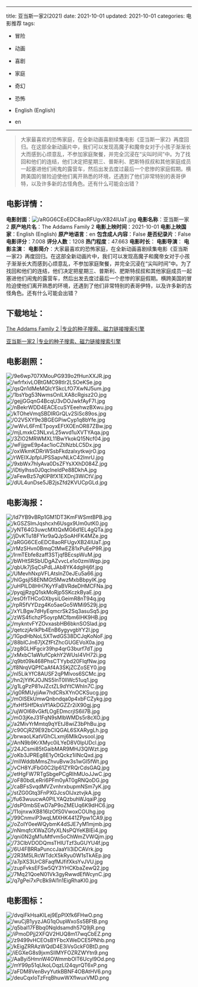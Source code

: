 
---
title: 亚当斯一家2(2021)
date: 2021-10-01
updated: 2021-10-01
categories: 电影推荐
tags:
- 冒险
- 动画
- 喜剧
- 家庭
- 奇幻
- 恐怖

- English (English)
- en
---


> 大家最喜欢的恐怖家庭，在全新动画喜剧续集电影《亚当斯一家2》再度回归。在这部全新动画片中，我们可以发现高魔子和魔帝女对于小孩子渐渐长大而感到心烦意乱，不参加家庭聚餐，并完全沉浸在“尖叫时间”中。为了找回和他们的连结，他们决定把星期三、普斯利、肥斯特叔叔和其他家庭成员一起塞进他们闹鬼的露营车，然后出发去度过最后一个悲惨的家庭假期。横跨美国的冒险迫使他们离开熟悉的环境，还遇到了他们非常特别的表哥伊特，以及许多新的古怪角色。还有什么可能会出错？

## **电影详情**：

**电影封面**：<img src="https://image.tmdb.org/t/p/w200/aRGG6CEoEDC8aoRFUgvXB24IUaT.jpg" alt="/aRGG6CEoEDC8aoRFUgvXB24IUaT.jpg" title="/aRGG6CEoEDC8aoRFUgvXB24IUaT.jpg">
**电影名称**：亚当斯一家2
**原产地片名**：The Addams Family 2
**电影上映时间**：2021-10-01
**电影上映国家**：English (English)
**原产地语言**：en
**包含成人内容**：False
**是否纪录片**：False
**电影评分**：7.008
**评分人数**：1208
**热门程度**：47.663
**电影时长**：
**电影导演**：
**电影主演**：
**电影简介**：大家最喜欢的恐怖家庭，在全新动画喜剧续集电影《亚当斯一家2》再度回归。在这部全新动画片中，我们可以发现高魔子和魔帝女对于小孩子渐渐长大而感到心烦意乱，不参加家庭聚餐，并完全沉浸在“尖叫时间”中。为了找回和他们的连结，他们决定把星期三、普斯利、肥斯特叔叔和其他家庭成员一起塞进他们闹鬼的露营车，然后出发去度过最后一个悲惨的家庭假期。横跨美国的冒险迫使他们离开熟悉的环境，还遇到了他们非常特别的表哥伊特，以及许多新的古怪角色。还有什么可能会出错？

## **下载地址**：
[The Addams Family 2 |专业的种子搜索、磁力链接搜索引擎](https://movie.amd794.com:2083/?search=The%20Addams%20Family%202&ordering=&mode=match_phrase&page_size=10&page=1)

[亚当斯一家2 |专业的种子搜索、磁力链接搜索引擎](https://movie.amd794.com:2083/?search=%E4%BA%9A%E5%BD%93%E6%96%AF%E4%B8%80%E5%AE%B62&ordering=&mode=match_phrase&page_size=10&page=1)
 

## **电影剧照**：
<img src="https://image.tmdb.org/t/p/original/9e6wp707XMouPG939o2fHunXXJR.jpg" alt="/9e6wp707XMouPG939o2fHunXXJR.jpg" title="/9e6wp707XMouPG939o2fHunXXJR.jpg"><img src="https://image.tmdb.org/t/p/original/wfrfxivLOBtGMC98tIr2LSOeKSe.jpg" alt="/wfrfxivLOBtGMC98tIr2LSOeKSe.jpg" title="/wfrfxivLOBtGMC98tIr2LSOeKSe.jpg"><img src="https://image.tmdb.org/t/p/original/qsQn1dMeMQIcYSkcLfO7XwNJ5um.jpg" alt="/qsQn1dMeMQIcYSkcLfO7XwNJ5um.jpg" title="/qsQn1dMeMQIcYSkcLfO7XwNJ5um.jpg"><img src="https://image.tmdb.org/t/p/original/1bsYbg53NwmsOnILXA8cRgisz2O.jpg" alt="/1bsYbg53NwmsOnILXA8cRgisz2O.jpg" title="/1bsYbg53NwmsOnILXA8cRgisz2O.jpg"><img src="https://image.tmdb.org/t/p/original/gejjGGqnG4BcqU3vDOJwkfAyF7I.jpg" alt="/gejjGGqnG4BcqU3vDOJwkfAyF7I.jpg" title="/gejjGGqnG4BcqU3vDOJwkfAyF7I.jpg"><img src="https://image.tmdb.org/t/p/original/nBekrWDD4EACEcuSYEeehwzBXwu.jpg" alt="/nBekrWDD4EACEcuSYEeehwzBXwu.jpg" title="/nBekrWDD4EACEcuSYEeehwzBXwu.jpg"><img src="https://image.tmdb.org/t/p/original/kTOheVmqSBDIRGrQLv2SiSc89os.jpg" alt="/kTOheVmqSBDIRGrQLv2SiSc89os.jpg" title="/kTOheVmqSBDIRGrQLv2SiSc89os.jpg"><img src="https://image.tmdb.org/t/p/original/O2V5XY9e3BGEGPiwCyp1q8bYfe.jpg" alt="/O2V5XY9e3BGEGPiwCyp1q8bYfe.jpg" title="/O2V5XY9e3BGEGPiwCyp1q8bYfe.jpg"><img src="https://image.tmdb.org/t/p/original/wWvL6FmETpoyxEFtXOEnOR87ZBw.jpg" alt="/wWvL6FmETpoyxEFtXOEnOR87ZBw.jpg" title="/wWvL6FmETpoyxEFtXOEnOR87ZBw.jpg"><img src="https://image.tmdb.org/t/p/original/mjLmxkC3NLxvL25wvd1uXVTYAqa.jpg" alt="/mjLmxkC3NLxvL25wvd1uXVTYAqa.jpg" title="/mjLmxkC3NLxvL25wvd1uXVTYAqa.jpg"><img src="https://image.tmdb.org/t/p/original/3ZlO2MRWMXL11BwYkokQ15Ncf04.jpg" alt="/3ZlO2MRWMXL11BwYkokQ15Ncf04.jpg" title="/3ZlO2MRWMXL11BwYkokQ15Ncf04.jpg"><img src="https://image.tmdb.org/t/p/original/wFjjgwE9p4ac1ioCZtiNzbLC5Dx.jpg" alt="/wFjjgwE9p4ac1ioCZtiNzbLC5Dx.jpg" title="/wFjjgwE9p4ac1ioCZtiNzbLC5Dx.jpg"><img src="https://image.tmdb.org/t/p/original/oxWkmKDRrWSsbFkdzalxytkwjrO.jpg" alt="/oxWkmKDRrWSsbFkdzalxytkwjrO.jpg" title="/oxWkmKDRrWSsbFkdzalxytkwjrO.jpg"><img src="https://image.tmdb.org/t/p/original/rWEIXJpfpIJPSSapvNLkC42lmrU.jpg" alt="/rWEIXJpfpIJPSSapvNLkC42lmrU.jpg" title="/rWEIXJpfpIJPSSapvNLkC42lmrU.jpg"><img src="https://image.tmdb.org/t/p/original/9xbWx7hlyAva0DsZFYsXXhD084Z.jpg" alt="/9xbWx7hlyAva0DsZFYsXXhD084Z.jpg" title="/9xbWx7hlyAva0DsZFYsXXhD084Z.jpg"><img src="https://image.tmdb.org/t/p/original/iDtiylhss0J0qclneldPe88DkhA.jpg" alt="/iDtiylhss0J0qclneldPe88DkhA.jpg" title="/iDtiylhss0J0qclneldPe88DkhA.jpg"><img src="https://image.tmdb.org/t/p/original/aFewBz57qKlP8fX1EXDnj3WiCtV.jpg" alt="/aFewBz57qKlP8fX1EXDnj3WiCtV.jpg" title="/aFewBz57qKlP8fX1EXDnj3WiCtV.jpg"><img src="https://image.tmdb.org/t/p/original/dUL4unDse5JB2jsZfd2KVUCpGLd.jpg" alt="/dUL4unDse5JB2jsZfd2KVUCpGLd.jpg" title="/dUL4unDse5JB2jsZfd2KVUCpGLd.jpg">

## **电影海报**：
<img src="https://image.tmdb.org/t/p/original/ld7YB9vBRp1GM1DT3KmFWSmtBPB.jpg" alt="/ld7YB9vBRp1GM1DT3KmFWSmtBPB.jpg" title="/ld7YB9vBRp1GM1DT3KmFWSmtBPB.jpg"><img src="https://image.tmdb.org/t/p/original/kGSZSlmJqshcxh6Usgx9Um0utK0.jpg" alt="/kGSZSlmJqshcxh6Usgx9Um0utK0.jpg" title="/kGSZSlmJqshcxh6Usgx9Um0utK0.jpg"><img src="https://image.tmdb.org/t/p/original/yNT64G3uwcMXtQxMG6d1EL4gQTa.jpg" alt="/yNT64G3uwcMXtQxMG6d1EL4gQTa.jpg" title="/yNT64G3uwcMXtQxMG6d1EL4gQTa.jpg"><img src="https://image.tmdb.org/t/p/original/jDvKTu18FYkr9aQJpSoAHFK4MZe.jpg" alt="/jDvKTu18FYkr9aQJpSoAHFK4MZe.jpg" title="/jDvKTu18FYkr9aQJpSoAHFK4MZe.jpg"><img src="https://image.tmdb.org/t/p/original/aRGG6CEoEDC8aoRFUgvXB24IUaT.jpg" alt="/aRGG6CEoEDC8aoRFUgvXB24IUaT.jpg" title="/aRGG6CEoEDC8aoRFUgvXB24IUaT.jpg"><img src="https://image.tmdb.org/t/p/original/rMzSHvn0BmqCtMwEZ81xPuEeP9R.jpg" alt="/rMzSHvn0BmqCtMwEZ81xPuEeP9R.jpg" title="/rMzSHvn0BmqCtMwEZ81xPuEeP9R.jpg"><img src="https://image.tmdb.org/t/p/original/lrmTEbfe8zaff3STjqfBEcspWuM.jpg" alt="/lrmTEbfe8zaff3STjqfBEcspWuM.jpg" title="/lrmTEbfe8zaff3STjqfBEcspWuM.jpg"><img src="https://image.tmdb.org/t/p/original/bWHtSRSbUDgAZvvcLe1o0zmiWqp.jpg" alt="/bWHtSRSbUDgAZvvcLe1o0zmiWqp.jpg" title="/bWHtSRSbUDgAZvvcLe1o0zmiWqp.jpg"><img src="https://image.tmdb.org/t/p/original/qbUk7jSqCsPdLJAb8YK4dglHj6f.jpg" alt="/qbUk7jSqCsPdLJAb8YK4dglHj6f.jpg" title="/qbUk7jSqCsPdLJAb8YK4dglHj6f.jpg"><img src="https://image.tmdb.org/t/p/original/UMevhNxpVFLAtslnZ0eJEu5a66.jpg" alt="/UMevhNxpVFLAtslnZ0eJEu5a66.jpg" title="/UMevhNxpVFLAtslnZ0eJEu5a66.jpg"><img src="https://image.tmdb.org/t/p/original/hlGgsjl58ENMGt5MwzMxbBbpyIK.jpg" alt="/hlGgsjl58ENMGt5MwzMxbBbpyIK.jpg" title="/hlGgsjl58ENMGt5MwzMxbBbpyIK.jpg"><img src="https://image.tmdb.org/t/p/original/uHPlLD8HH7KyYFaBVRdeDHMCFNa.jpg" alt="/uHPlLD8HH7KyYFaBVRdeDHMCFNa.jpg" title="/uHPlLD8HH7KyYFaBVRdeDHMCFNa.jpg"><img src="https://image.tmdb.org/t/p/original/pyqjjRzgQ1skMoRjp5SKczkByaE.jpg" alt="/pyqjjRzgQ1skMoRjp5SKczkByaE.jpg" title="/pyqjjRzgQ1skMoRjp5SKczkByaE.jpg"><img src="https://image.tmdb.org/t/p/original/esOfrTHCoGXbysiLGeimR8nT94q.jpg" alt="/esOfrTHCoGXbysiLGeimR8nT94q.jpg" title="/esOfrTHCoGXbysiLGeimR8nT94q.jpg"><img src="https://image.tmdb.org/t/p/original/rpR5fVYDzg4Ko5aeGo5WMi9529j.jpg" alt="/rpR5fVYDzg4Ko5aeGo5WMi9529j.jpg" title="/rpR5fVYDzg4Ko5aeGo5WMi9529j.jpg"><img src="https://image.tmdb.org/t/p/original/xYLBgw7dHyEqmcrSk2Sq3asuSq5.jpg" alt="/xYLBgw7dHyEqmcrSk2Sq3asuSq5.jpg" title="/xYLBgw7dHyEqmcrSk2Sq3asuSq5.jpg"><img src="https://image.tmdb.org/t/p/original/zWS4fichzP5oyrpMCfbm6lHK9HB.jpg" alt="/zWS4fichzP5oyrpMCfbm6lHK9HB.jpg" title="/zWS4fichzP5oyrpMCfbm6lHK9HB.jpg"><img src="https://image.tmdb.org/t/p/original/mykntvFYZOvxasbHB6bknSOSlad.jpg" alt="/mykntvFYZOvxasbHB6bknSOSlad.jpg" title="/mykntvFYZOvxasbHB6bknSOSlad.jpg"><img src="https://image.tmdb.org/t/p/original/qetczjArlkPb4EnB6ygyvgbYY2l.jpg" alt="/qetczjArlkPb4EnB6ygyvgbYY2l.jpg" title="/qetczjArlkPb4EnB6ygyvgbYY2l.jpg"><img src="https://image.tmdb.org/t/p/original/1GpdHbNoL5XTwdGS38DCJqKoNoF.jpg" alt="/1GpdHbNoL5XTwdGS38DCJqKoNoF.jpg" title="/1GpdHbNoL5XTwdGS38DCJqKoNoF.jpg"><img src="https://image.tmdb.org/t/p/original/88blCJn67jXZfFtZhcGUGEVoX0a.jpg" alt="/88blCJn67jXZfFtZhcGUGEVoX0a.jpg" title="/88blCJn67jXZfFtZhcGUGEVoX0a.jpg"><img src="https://image.tmdb.org/t/p/original/zg8GLHFgcir39hp4qrG3burf7dT.jpg" alt="/zg8GLHFgcir39hp4qrG3burf7dT.jpg" title="/zg8GLHFgcir39hp4qrG3burf7dT.jpg"><img src="https://image.tmdb.org/t/p/original/xMxbC1aWlufCpkhY2WUsI4VH72i.jpg" alt="/xMxbC1aWlufCpkhY2WUsI4VH72i.jpg" title="/xMxbC1aWlufCpkhY2WUsI4VH72i.jpg"><img src="https://image.tmdb.org/t/p/original/q9bt09k468PhsCTYybd20FIqfNw.jpg" alt="/q9bt09k468PhsCTYybd20FIqfNw.jpg" title="/q9bt09k468PhsCTYybd20FIqfNw.jpg"><img src="https://image.tmdb.org/t/p/original/f8NrqVQPfCaAf4A3SKjZCZoSEY0.jpg" alt="/f8NrqVQPfCaAf4A3SKjZCZoSEY0.jpg" title="/f8NrqVQPfCaAf4A3SKjZCZoSEY0.jpg"><img src="https://image.tmdb.org/t/p/original/nl5LikYfC8AUSF2qPMlvos6SCMc.jpg" alt="/nl5LikYfC8AUSF2qPMlvos6SCMc.jpg" title="/nl5LikYfC8AUSF2qPMlvos6SCMc.jpg"><img src="https://image.tmdb.org/t/p/original/hn2jYifKJOJNS5lnT0IlWc51uq1.jpg" alt="/hn2jYifKJOJNS5lnT0IlWc51uq1.jpg" title="/hn2jYifKJOJNS5lnT0IlWc51uq1.jpg"><img src="https://image.tmdb.org/t/p/original/g1LgPzP81vJZctZL9dYtCWhIn7C.jpg" alt="/g1LgPzP81vJZctZL9dYtCWhIn7C.jpg" title="/g1LgPzP81vJZctZL9dYtCWhIn7C.jpg"><img src="https://image.tmdb.org/t/p/original/ig0RMUyjiAw7hdCRsXYnOCKSucg.jpg" alt="/ig0RMUyjiAw7hdCRsXYnOCKSucg.jpg" title="/ig0RMUyjiAw7hdCRsXYnOCKSucg.jpg"><img src="https://image.tmdb.org/t/p/original/mOlSEkUmwQnbndqa0p4xbFCZykg.jpg" alt="/mOlSEkUmwQnbndqa0p4xbFCZykg.jpg" title="/mOlSEkUmwQnbndqa0p4xbFCZykg.jpg"><img src="https://image.tmdb.org/t/p/original/fxHf5HfDksVf1AkDGZZr2iX90gj.jpg" alt="/fxHf5HfDksVf1AkDGZZr2iX90gj.jpg" title="/fxHf5HfDksVf1AkDGZZr2iX90gj.jpg"><img src="https://image.tmdb.org/t/p/original/ujWOI68vGkfLOgEDmcrjIS6il7B.jpg" alt="/ujWOI68vGkfLOgEDmcrjIS6il7B.jpg" title="/ujWOI68vGkfLOgEDmcrjIS6il7B.jpg"><img src="https://image.tmdb.org/t/p/original/mO3jKeJ31FqN9sMlbWMDs5r8cXO.jpg" alt="/mO3jKeJ31FqN9sMlbWMDs5r8cXO.jpg" title="/mO3jKeJ31FqN9sMlbWMDs5r8cXO.jpg"><img src="https://image.tmdb.org/t/p/original/a2MivYrMmtq9qYEtJ8wiZ3bPhBu.jpg" alt="/a2MivYrMmtq9qYEtJ8wiZ3bPhBu.jpg" title="/a2MivYrMmtq9qYEtJ8wiZ3bPhBu.jpg"><img src="https://image.tmdb.org/t/p/original/c90CjRZ9E92bCIQGAL6SXARygLh.jpg" alt="/c90CjRZ9E92bCIQGAL6SXARygLh.jpg" title="/c90CjRZ9E92bCIQGAL6SXARygLh.jpg"><img src="https://image.tmdb.org/t/p/original/brwaoLKatVGhCLxmj6MIkQvsool.jpg" alt="/brwaoLKatVGhCLxmj6MIkQvsool.jpg" title="/brwaoLKatVGhCLxmj6MIkQvsool.jpg"><img src="https://image.tmdb.org/t/p/original/AnN9b9KrXMyc0iLYeD8V0lpUDcl.jpg" alt="/AnN9b9KrXMyc0iLYeD8V0lpUDcl.jpg" title="/AnN9b9KrXMyc0iLYeD8V0lpUDcl.jpg"><img src="https://image.tmdb.org/t/p/original/24JCsmi85tGaibMAR9MHJ3QlWzt.jpg" alt="/24JCsmi85tGaibMAR9MHJ3QlWzt.jpg" title="/24JCsmi85tGaibMAR9MHJ3QlWzt.jpg"><img src="https://image.tmdb.org/t/p/original/oKb3JPREg8E1yOtQckz1iINcQxd.jpg" alt="/oKb3JPREg8E1yOtQckz1iINcQxd.jpg" title="/oKb3JPREg8E1yOtQckz1iINcQxd.jpg"><img src="https://image.tmdb.org/t/p/original/mIlWddbMmsZhvuBvw3s1wGl5fWt.jpg" alt="/mIlWddbMmsZhvuBvw3s1wGl5fWt.jpg" title="/mIlWddbMmsZhvuBvw3s1wGl5fWt.jpg"><img src="https://image.tmdb.org/t/p/original/vCH8YJFbG0C2Ip61ZYRQrCdsGAQ.jpg" alt="/vCH8YJFbG0C2Ip61ZYRQrCdsGAQ.jpg" title="/vCH8YJFbG0C2Ip61ZYRQrCdsGAQ.jpg"><img src="https://image.tmdb.org/t/p/original/etHgFW7RTgSbgePCgRIhMUoJJwC.jpg" alt="/etHgFW7RTgSbgePCgRIhMUoJJwC.jpg" title="/etHgFW7RTgSbgePCgRIhMUoJJwC.jpg"><img src="https://image.tmdb.org/t/p/original/oF80bdLeRri6PFm0yAT0gRNQoDG.jpg" alt="/oF80bdLeRri6PFm0yAT0gRNQoDG.jpg" title="/oF80bdLeRri6PFm0yAT0gRNQoDG.jpg"><img src="https://image.tmdb.org/t/p/original/caBFsSvqdMVZvnhrxbupmNSm7yK.jpg" alt="/caBFsSvqdMVZvnhrxbupmNSm7yK.jpg" title="/caBFsSvqdMVZvnhrxbupmNSm7yK.jpg"><img src="https://image.tmdb.org/t/p/original/stZG0Gtq3FnPXGJcsOIJxztvjkA.jpg" alt="/stZG0Gtq3FnPXGJcsOIJxztvjkA.jpg" title="/stZG0Gtq3FnPXGJcsOIJxztvjkA.jpg"><img src="https://image.tmdb.org/t/p/original/fu63wuucwA0PlLYAQzbuhWJqaiP.jpg" alt="/fu63wuucwA0PlLYAQzbuhWJqaiP.jpg" title="/fu63wuucwA0PlLYAQzbuhWJqaiP.jpg"><img src="https://image.tmdb.org/t/p/original/dsP0mbSEwD7aP9oZMEUq6K9dHC6.jpg" alt="/dsP0mbSEwD7aP9oZMEUq6K9dHC6.jpg" title="/dsP0mbSEwD7aP9oZMEUq6K9dHC6.jpg"><img src="https://image.tmdb.org/t/p/original/11ojnxwXB816lzOfS0VwoxCOUhg.jpg" alt="/11ojnxwXB816lzOfS0VwoxCOUhg.jpg" title="/11ojnxwXB816lzOfS0VwoxCOUhg.jpg"><img src="https://image.tmdb.org/t/p/original/99CnmviP3wqLMXHK441ZPpw1CA9.jpg" alt="/99CnmviP3wqLMXHK441ZPpw1CA9.jpg" title="/99CnmviP3wqLMXHK441ZPpw1CA9.jpg"><img src="https://image.tmdb.org/t/p/original/oZoIY0eeWQybmK4dSJE7yM1mjmb.jpg" alt="/oZoIY0eeWQybmK4dSJE7yM1mjmb.jpg" title="/oZoIY0eeWQybmK4dSJE7yM1mjmb.jpg"><img src="https://image.tmdb.org/t/p/original/nNmqfcXWaZGfyXLNsPQYeKBIEi4.jpg" alt="/nNmqfcXWaZGfyXLNsPQYeKBIEi4.jpg" title="/nNmqfcXWaZGfyXLNsPQYeKBIEi4.jpg"><img src="https://image.tmdb.org/t/p/original/qni0N2gM1uMtfvm5oChWmZVWQjm.jpg" alt="/qni0N2gM1uMtfvm5oChWmZVWQjm.jpg" title="/qni0N2gM1uMtfvm5oChWmZVWQjm.jpg"><img src="https://image.tmdb.org/t/p/original/73ClbVDODQmsTHlUTzf3uGUYU4f.jpg" alt="/73ClbVDODQmsTHlUTzf3uGUYU4f.jpg" title="/73ClbVDODQmsTHlUTzf3uGUYU4f.jpg"><img src="https://image.tmdb.org/t/p/original/6U4FBRRaPunccJaaYIi3iDCAVrk.jpg" alt="/6U4FBRRaPunccJaaYIi3iDCAVrk.jpg" title="/6U4FBRRaPunccJaaYIi3iDCAVrk.jpg"><img src="https://image.tmdb.org/t/p/original/2R3M5LRcWTdcX5kRyu0W1sTkAEp.jpg" alt="/2R3M5LRcWTdcX5kRyu0W1sTkAEp.jpg" title="/2R3M5LRcWTdcX5kRyu0W1sTkAEp.jpg"><img src="https://image.tmdb.org/t/p/original/a7pXS3UrC8FaqfMJfifXksYvJVU.jpg" alt="/a7pXS3UrC8FaqfMJfifXksYvJVU.jpg" title="/a7pXS3UrC8FaqfMJfifXksYvJVU.jpg"><img src="https://image.tmdb.org/t/p/original/zupFvksEFSw5QY3YHCKbaZewQ2.jpg" alt="/zupFvksEFSw5QY3YHCKbaZewQ2.jpg" title="/zupFvksEFSw5QY3YHCKbaZewQ2.jpg"><img src="https://image.tmdb.org/t/p/original/7Mq21QoeN01Vk3gyRwwdEfWcynC.jpg" alt="/7Mq21QoeN01Vk3gyRwwdEfWcynC.jpg" title="/7Mq21QoeN01Vk3gyRwwdEfWcynC.jpg"><img src="https://image.tmdb.org/t/p/original/q7gPei7xPcBk9Al1n1EigRhaKI0.jpg" alt="/q7gPei7xPcBk9Al1n1EigRhaKI0.jpg" title="/q7gPei7xPcBk9Al1n1EigRhaKI0.jpg">

## **电影图标**：
<img src="https://image.tmdb.org/t/p/original/dvqiFkHsaKILej9EpPlXfk6FHwO.png" alt="/dvqiFkHsaKILej9EpPlXfk6FHwO.png" title="/dvqiFkHsaKILej9EpPlXfk6FHwO.png"><img src="https://image.tmdb.org/t/p/original/wuCjB1yyzJAG1qOupWxoSs5BFtB.png" alt="/wuCjB1yyzJAG1qOupWxoSs5BFtB.png" title="/wuCjB1yyzJAG1qOupWxoSs5BFtB.png"><img src="https://image.tmdb.org/t/p/original/q5baI17FBbq0Nqldsamdh57Q9jR.png" alt="/q5baI17FBbq0Nqldsamdh57Q9jR.png" title="/q5baI17FBbq0Nqldsamdh57Q9jR.png"><img src="https://image.tmdb.org/t/p/original/iPmoDPjj2XFQV2HUQ8m17wqCbEZ.png" alt="/iPmoDPjj2XFQV2HUQ8m17wqCbEZ.png" title="/iPmoDPjj2XFQV2HUQ8m17wqCbEZ.png"><img src="https://image.tmdb.org/t/p/original/z9499vHCEOsBYFbcXWeDCE5PNhb.png" alt="/z9499vHCEOsBYFbcXWeDCE5PNhb.png" title="/z9499vHCEOsBYFbcXWeDCE5PNhb.png"><img src="https://image.tmdb.org/t/p/original/kEigZRRAzWQdD4E3iVsGckF0BtD.png" alt="/kEigZRRAzWQdD4E3iVsGckF0BtD.png" title="/kEigZRRAzWQdD4E3iVsGckF0BtD.png"><img src="https://image.tmdb.org/t/p/original/iEGXeG8s9jxmSlIMYFOZRZWYtn9.png" alt="/iEGXeG8s9jxmSlIMYFOZRZWYtn9.png" title="/iEGXeG8s9jxmSlIMYFOZRZWYtn9.png"><img src="https://image.tmdb.org/t/p/original/AaByi5HmnW4OWmmbOlT6Ucyl9Od.png" alt="/AaByi5HmnW4OWmmbOlT6Ucyl9Od.png" title="/AaByi5HmnW4OWmmbOlT6Ucyl9Od.png"><img src="https://image.tmdb.org/t/p/original/mY99p51qUkoLOqzLl24qyrQT6xP.png" alt="/mY99p51qUkoLOqzLl24qyrQT6xP.png" title="/mY99p51qUkoLOqzLl24qyrQT6xP.png"><img src="https://image.tmdb.org/t/p/original/aFDM8VenBvyYutkBBNF4OBAtHV6.png" alt="/aFDM8VenBvyYutkBBNF4OBAtHV6.png" title="/aFDM8VenBvyYutkBBNF4OBAtHV6.png"><img src="https://image.tmdb.org/t/p/original/deuCqxIoTzFrqBhuwWXflwuxVMD.png" alt="/deuCqxIoTzFrqBhuwWXflwuxVMD.png" title="/deuCqxIoTzFrqBhuwWXflwuxVMD.png">
